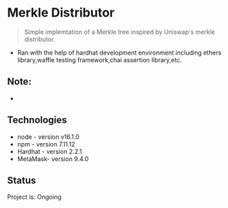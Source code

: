 # Merkle Distributor
>Simple implemtation of a Merkle tree inspired by  Uniswap's merkle distributor.


* Ran with the help of hardhat development environment including ethers library,waffle testing framework,chai assertion library,etc.

## Note:
* 


## Technologies
* node    - version v16.1.0
* npm     - version 7.11.12
* Hardhat - version 2.2.1
* MetaMask- version 9.4.0

## Status
Project is: Ongoing



